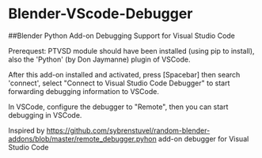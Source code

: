 # Blender-VScode-Debugger

##Blender Python Add-on Debugging Support for Visual Studio Code

Prerequest: PTVSD module should have been installed (using pip to install), also the 'Python' (by Don Jaymanne) plugin of VSCode.

After this add-on installed and activated, press [Spacebar] then search 'connect', select "Connect to Visual Studio Code Debugger" to start forwarding debugging information to VSCode.

In VSCode, configure the debugger to "Remote", then you can start debugging in VSCode.

Inspired by https://github.com/sybrenstuvel/random-blender-addons/blob/master/remote_debugger.pyhon add-on debugger for Visual Studio Code

